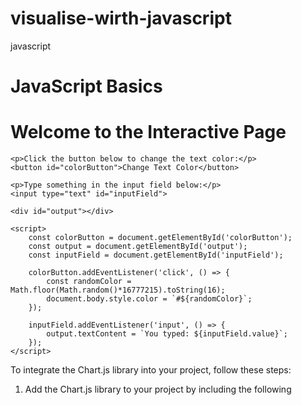# visualise-wirth-javascript
javascript
<html>
<head>
  <title>JavaScript Basics</title>
</head>
<body>

  <h1>JavaScript Basics</h1>

  <!-- Linking external JavaScript file -->
  <script src="script.js"></script>

</body>
</html><!DOCTYPE html>
<html lang="en">

<head>
    <meta charset="UTF-8">
    <meta http-equiv="X-UA-Compatible" content="IE=edge">
    <meta name="viewport" content="width=device-width, initial-scale=1.0">
    <title>Interactive Page</title>
    <style>
        .hidden {
            display: none;
        }
    </style>
</head>

<body>
    <h1>Welcome to the Interactive Page</h1>

    <p>Click the button below to change the text color:</p>
    <button id="colorButton">Change Text Color</button>

    <p>Type something in the input field below:</p>
    <input type="text" id="inputField">

    <div id="output"></div>

    <script>
        const colorButton = document.getElementById('colorButton');
        const output = document.getElementById('output');
        const inputField = document.getElementById('inputField');

        colorButton.addEventListener('click', () => {
            const randomColor = Math.floor(Math.random()*16777215).toString(16);
            document.body.style.color = `#${randomColor}`;
        });

        inputField.addEventListener('input', () => {
            output.textContent = `You typed: ${inputField.value}`;
        });
    </script>
</body>To integrate the Chart.js library into your project, follow these steps:

1. Add the Chart.js library to your project by including the following <script> tag in the <head> section of your HTML file:

```html
<script src="https://cdn.jsdelivr.net/npm/chart.js"></script>
```

2. Create a canvas element in your HTML file to render the chart. You can add a canvas element inside the <body> section of your HTML file like this:

```html
<canvas id="myChart" width="400" height="400"></canvas>
```

3. You can now use Chart.js to create and customize your chart. Here's an example of how to create a simple bar chart:

```javascript
var ctx = document.getElementById('myChart').getContext('2d');
var myChart = new Chart(ctx, {
    type: 'bar',
    data: {
        labels: ['January', 'February', 'March', 'April', 'May'],
        datasets: [{
            label: 'Sales',
            data: [100, 200, 150, 300, 250],
            backgroundColor: 'rgba(54, 162, 235, 0.6)',
            borderColor: 'rgba(54, 162, 235, 1)',
            borderWidth: 1
        }]
    },
    options: {
        responsive: false,
        scales: {
            y: {
                beginAtZero: true
            }
        }
    }
});
```

This code creates a bar chart with sales data for each month. You can customize the chart further by exploring the Chart.js documentation: https://www.chartjs.org/docs/latest/

</html>
